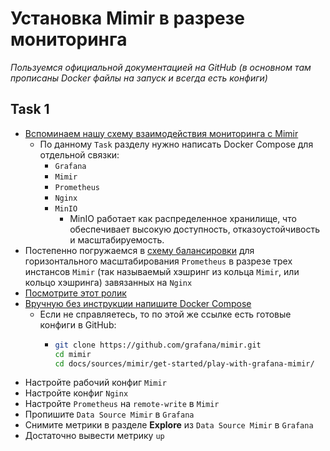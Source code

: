 # Установка Mimir в разрезе мониторинга

_Пользуемся официальной документацией на GitHub (в основном там прописаны Docker файлы на запуск и всегда есть конфиги)_

## Task 1

 - [Вспоминаем нашу схему взаимодействия мониторинга с Mimir](https://github.com/lamjob1993/docker-monitoring/blob/main/mimir/README.md#%D1%81%D1%85%D0%B5%D0%BC%D0%B0-%D1%80%D0%B0%D0%B1%D0%BE%D1%82%D1%8B-mimir)
   - По данному `Task` разделу нужно написать Docker Compose для отдельной связки:
     - `Grafana`
     - `Mimir`
     - `Prometheus`
     - `Nginx`
     - `MinIO`
       - MinIO работает как распределенное хранилище, что обеспечивает высокую доступность, отказоустойчивость и масштабируемость.
- Постепенно погружаемся в [схему балансировки](https://grafana.com/docs/mimir/next/get-started/play-with-grafana-mimir/) для горизонтального масштабирования `Prometheus` в разрезе трех инстансов `Mimir` (так называемый хэшринг из кольца `Mimir`, или кольцо хэшринга) завязанных на `Nginx`
 - [Посмотрите этот ролик](https://grafana.com/docs/mimir/latest/get-started/)
 - [Вручную без инструкции напишите Docker Compose](https://grafana.com/docs/mimir/next/get-started/play-with-grafana-mimir/)
   - Если не справляетесь, то по этой же ссылке есть готовые конфиги в GitHub:
     - ```bash
       git clone https://github.com/grafana/mimir.git
       cd mimir 
       cd docs/sources/mimir/get-started/play-with-grafana-mimir/
       ``` 
- Настройте рабочий конфиг `Mimir`
- Настройте конфиг `Nginx`
- Настройте `Prometheus` на `remote-write` в `Mimir`
- Пропишите `Data Source Mimir` в `Grafana`
- Снимите метрики в разделе **Explore** из `Data Source Mimir` в `Grafana`
- Достаточно вывести метрику `up`

